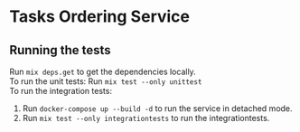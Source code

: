 # Tasks Ordering Service

## Running the tests

Run `mix deps.get` to get the dependencies locally. \
To run the unit tests: Run `mix test --only unittest` \
To run the integration tests:
1. Run `docker-compose up --build -d` to run the service in detached mode.
2. Run `mix test --only integrationtests` to run the integrationtests.